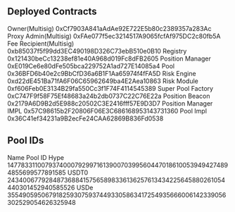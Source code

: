 

## Deployed Contracts

Owner(Multisig)	0xCf7903A841aAdAe92E722E5b80c2389357a283Ac
Proxy Admin(Multisig)	0xFAe077f5ec3214517A9065fcfAf975DC2c80fb5A
Fee Recipient(Multisig)	0xb85037f5f99dd3EC490198D326C73ebB510e0B10
Registry	0x121430beCc13238ef81e40A968d019Fc8dFB2605
Position Manager	0xE019Ce6e80dFe505bca229752A1ad727E14085a4
Pool	0x36BFD6b40e2c9BbCfD36a6B1F1Aa65974f4fFA5D
Risk Engine	0xd22dE451Ba71fA6F06C65962649ba4E2Aea10863
Risk Module	0xf606Feb0E3134B29fa550Cc3f1F74F4114545389
Super Pool Factory	0xC747F9f58F75Ef48683a24b2db0737C22C76E22a
Position Beacon	0x2179A6D9B2d5E988c20502C3E2416fff57E9D3D7
Position Manager IMPL	0x57C98615b2F20806F06E3C686168953143731360
Pool Impl	0x36C41ef34231a9B2ecFe24CAA62869B836Fd0538

## Pool IDs
Name	Pool ID
Hype	14778331100793740007929971613900703995604470186100539494274894855699577891585
USDT0	24340067792848736884157565898336136257613434225645880261054440301452940585526
USDe	35549059506791825930759374493305863417254935666006142339056302529054626325948
